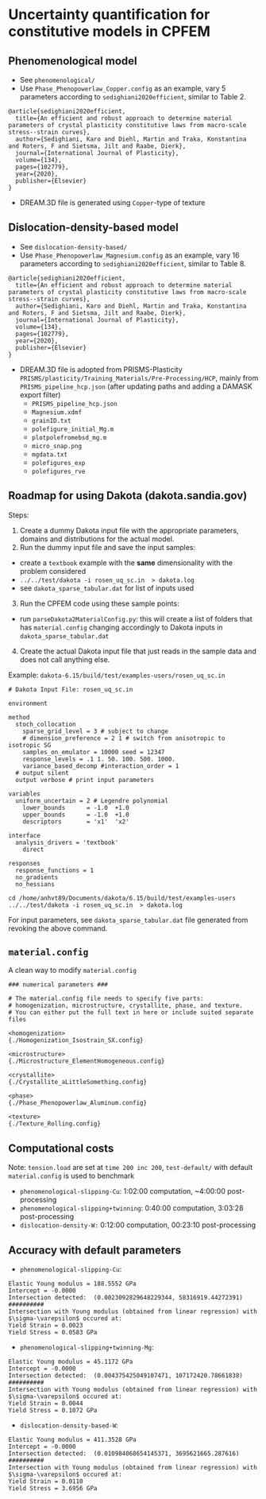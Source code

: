 
# Uncertainty quantification for constitutive models in CPFEM

## Phenomenological model

* See `phenomenological/` 
* Use `Phase_Phenopowerlaw_Copper.config` as an example, vary 5 parameters according to `sedighiani2020efficient`, similar to Table 2.

```
@article{sedighiani2020efficient,
  title={An efficient and robust approach to determine material parameters of crystal plasticity constitutive laws from macro-scale stress--strain curves},
  author={Sedighiani, Karo and Diehl, Martin and Traka, Konstantina and Roters, F and Sietsma, Jilt and Raabe, Dierk},
  journal={International Journal of Plasticity},
  volume={134},
  pages={102779},
  year={2020},
  publisher={Elsevier}
}
```

* DREAM.3D file is generated using `Copper`-type of texture

## Dislocation-density-based model

* See `dislocation-density-based/`
* Use `Phase_Phenopowerlaw_Magnesium.config` as an example, vary 16 parameters according to `sedighiani2020efficient`, similar to Table 8.

```
@article{sedighiani2020efficient,
  title={An efficient and robust approach to determine material parameters of crystal plasticity constitutive laws from macro-scale stress--strain curves},
  author={Sedighiani, Karo and Diehl, Martin and Traka, Konstantina and Roters, F and Sietsma, Jilt and Raabe, Dierk},
  journal={International Journal of Plasticity},
  volume={134},
  pages={102779},
  year={2020},
  publisher={Elsevier}
}
```

* DREAM.3D file is adopted from PRISMS-Plasticity `PRISMS/plasticity/Training_Materials/Pre-Processing/HCP`, mainly from `PRISMS_pipeline_hcp.json` (after updating paths and adding a DAMASK export filter)
  * `PRISMS_pipeline_hcp.json`
  * `Magnesium.xdmf`
  * `grainID.txt`
  * `polefigure_initial_Mg.m`
  * `plotpolefromebsd_mg.m`
  * `micro_snap.png`
  * `mgdata.txt`
  * `polefigures_exp`
  * `polefigures_rve`


## Roadmap for using Dakota (dakota.sandia.gov)

Steps:

1. Create a dummy Dakota input file with the appropriate parameters, domains and distributions for the actual model.
2. Run the dummy input file and save the input samples: 
  * create a `textbook` example with the **same** dimensionality with the problem considered
  * `../../test/dakota -i rosen_uq_sc.in  > dakota.log`
  * see `dakota_sparse_tabular.dat` for list of inputs used
3. Run the CPFEM code using these sample points: 
  * run `parseDakota2MaterialConfig.py`: this will create a list of folders that has `material.config` changing accordingly to Dakota inputs in `dakota_sparse_tabular.dat`
4. Create the actual Dakota input file that just reads in the sample data and does not call anything else.

Example: `dakota-6.15/build/test/examples-users/rosen_uq_sc.in`

```
# Dakota Input File: rosen_uq_sc.in

environment

method
  stoch_collocation
    sparse_grid_level = 3 # subject to change
    # dimension_preference = 2 1 # switch from anisotropic to isotropic SG
    samples_on_emulator = 10000 seed = 12347
    response_levels = .1 1. 50. 100. 500. 1000.
    variance_based_decomp #interaction_order = 1
  # output silent
  output verbose # print input parameters

variables
  uniform_uncertain = 2 # Legendre polynomial
    lower_bounds      = -1.0  +1.0
    upper_bounds      = -1.0  +1.0
    descriptors       = 'x1'  'x2'

interface
  analysis_drivers = 'textbook'
    direct

responses
  response_functions = 1
  no_gradients
  no_hessians
```

```shell
cd /home/anhvt89/Documents/dakota/6.15/build/test/examples-users
../../test/dakota -i rosen_uq_sc.in  > dakota.log
```

For input parameters, see `dakota_sparse_tabular.dat` file generated from revoking the above command.

## `material.config`

A clean way to modify `material.config`

```
### numerical parameters ###

# The material.config file needs to specify five parts:
# homogenization, microstructure, crystallite, phase, and texture.
# You can either put the full text in here or include suited separate files

<homogenization>
{./Homogenization_Isostrain_SX.config}

<microstructure>
{./Microstructure_ElementHomogeneous.config}

<crystallite>
{./Crystallite_aLittleSomething.config}

<phase>
{./Phase_Phenopowerlaw_Aluminum.config}

<texture>
{./Texture_Rolling.config}
```

## Computational costs

Note: `tension.load` are set at `time 200 inc 200`, `test-default/` with default `material.config` is used to benchmark

* `phenomenological-slipping-Cu`: 1:02:00 computation, ~4:00:00 post-processing
* `phenomenological-slipping+twinning`: 0:40:00 computation, 3:03:28 post-processing
* `dislocation-density-W:` 0:12:00 computation, 00:23:10 post-processing


## Accuracy with default parameters

* `phenomenological-slipping-Cu`:
```
Elastic Young modulus = 188.5552 GPa
Intercept = -0.0000
Intersection detected:  (0.0023092829648229344, 58316919.44272391)
##########
Intersection with Young modulus (obtained from linear regression) with $\sigma-\varepsilon$ occured at:
Yield Strain = 0.0023
Yield Stress = 0.0583 GPa
```

* `phenomenological-slipping+twinning-Mg`:
```
Elastic Young modulus = 45.1172 GPa
Intercept = -0.0000
Intersection detected:  (0.004375425049107471, 107172420.78661838)
##########
Intersection with Young modulus (obtained from linear regression) with $\sigma-\varepsilon$ occured at:
Yield Strain = 0.0044
Yield Stress = 0.1072 GPa
```

* `dislocation-density-based-W`:
```
Elastic Young modulus = 411.3528 GPa
Intercept = -0.0000
Intersection detected:  (0.010984068654145371, 3695621665.287616)
##########
Intersection with Young modulus (obtained from linear regression) with $\sigma-\varepsilon$ occured at:
Yield Strain = 0.0110
Yield Stress = 3.6956 GPa
```

